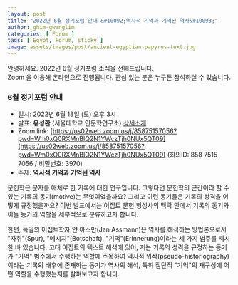 ```yaml
---
layout: post
title: "2022년 6월 정기포럼 안내 &#10092;역사적 기억과 기억된 역사&#10093;"
author: ghim-gwanglim
categories: [ Forum ]
tags: [ Egypt, Forum, sticky ]
image: assets/images/post/ancient-egyptian-papyrus-text.jpg
---
```


안녕하세요. 2022년 6월 정기포럼 소식을 전해드립니다.<br> 
Zoom 을 이용해 온라인으로 진행됩니다. 관심 있는 분은 누구든 참석하실 수 있습니다. 

### 6월 정기포럼 안내
- 일시: 2022년 6월 18일 (토) 오후 3시
- 발표: __유성환__ (서울대학교 인문학연구소) [상세소개](/author-yoo)
- Zoom link: [https://us02web.zoom.us/j/85875157056?pwd=Wm0xQ0RXMnBlQ2N1YWczTjh0NUx5QT09](https://us02web.zoom.us/j/85875157056?pwd=Wm0xQ0RXMnBlQ2N1YWczTjh0NUx5QT09)
  (회의ID: 858 7515 7056 / 비밀번호: 3970)
- 주제: __역사적 기억과 기억된 역사__

문헌학은 문자를 매체로 한 기록에 대한 연구입니다. 그렇다면 문헌학의 근간이라 할 수 있는 기록의 동기(motive)는 무엇이었을까요? 그리고 이런 동기들은 기록의 성격을 어떻게 규정했을까요? 이번 발표에서는 이집트 문헌 형성사의 맥락 안에서 기록의 동기와 이들 동기의 역할을 세부적으로 분류하고자 합니다.

한편, 독일의 이집트학자 얀 아스만(Jan Assmann)은 역사를 해석하는 방법론으로서 "자취"(Spur), "메시지"(Botschaft), "기억"(Erinnerung)이라는 세 가지 범주를 제시한 바 있습니다. 고대 이집트의 텍스트 해석에 있어, 저는 기록의 성격을 규정하는 동기가 "기억" 범주에서 수행하는 역할에 주목하여 역사적 위작(pseudo-historiography)이라는 기록의 배후에 존재하는 동기가 역사의 해석, 특히 집단적 "기억"의 재구성에 어떤 역할을 수행했는지를 살펴보고자 합니다.
